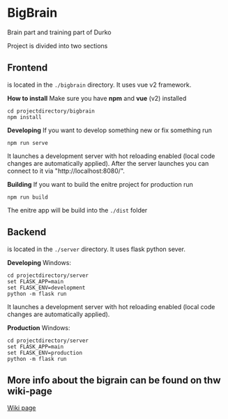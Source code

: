 # BigBrain

Brain part and training part of Durko

Project is divided into two sections

## Frontend

is located in the `./bigbrain` directory.
It uses vue v2 framework.

**How to install**
Make sure you have **npm** and **vue** (v2) installed
```
cd projectdirectory/bigbrain
npm install
```

**Developing**
If you want to develop something new or fix something run 
```
npm run serve
```
It launches a development server with hot reloading enabled (local code changes are automatically applied). After the server launches you can connect to it via "http://localhost:8080/".


**Building**
If you want to build the enitre project for production run
```
npm run build
```
The enitre app will be build into the `./dist` folder

## Backend

is located in the `./server` directory.
It uses flask python sever.

**Developing**
Windows:
```
cd projectdirectory/server
set FLASK_APP=main
set FLASK_ENV=development
python -m flask run
```
It launches a development server with hot reloading enabled (local code changes are automatically applied).

**Production**
Windows:
```
cd projectdirectory/server
set FLASK_APP=main
set FLASK_ENV=production
python -m flask run
```

## More info about the bigrain can be found on thw wiki-page

[Wiki page](https://github.com/viktorvesely/BigSmart/wiki)
